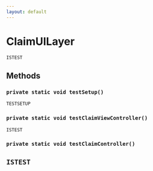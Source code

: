 ```yaml
---
layout: default
---
```

# ClaimUILayer

`ISTEST`
## Methods
### `private static void testSetup()`

`TESTSETUP`
### `private static void testClaimViewController()`

`ISTEST`
### `private static void testClaimController()`

`ISTEST`
---
